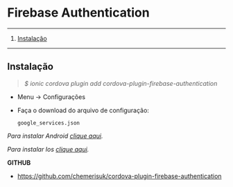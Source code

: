 # Firebase Authentication
 
*******
 1. [Instalação](#install)

*******
<div id='install'/>

## Instalação
>*$ ionic cordova plugin add cordova-plugin-firebase-authentication*

* Menu -> Configurações
* Faça o download do arquivo de configuração:

    `google_services.json`

*Para instalar Android [clique aqui](https://github.com/suporte-avdesign/comandos/blob/master/Hosts/Firebase/AppAndroidInstall.md).*

*Para instalar Ios [clique aqui](https://github.com/suporte-avdesign/comandos/blob/master/Hosts/Firebase/AppIosInstall.md).*

**GITHUB**
* https://github.com/chemerisuk/cordova-plugin-firebase-authentication
